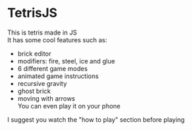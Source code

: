 # TetrisJS
This is tetris made in JS  
It has some cool features such as:  
* brick editor
* modifiers: fire, steel, ice and glue
* 6 different game modes
* animated game instructions
* recursive gravity
* ghost brick
* moving with arrows  
You can even play it on your phone  
  
I suggest you watch the "how to play" section before playing
